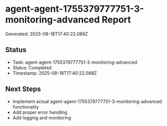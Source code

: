 # agent-agent-1755379777751-3-monitoring-advanced Report

Generated: 2025-08-18T17:40:22.088Z

## Status
- Task: agent-agent-1755379777751-3-monitoring-advanced
- Status: Completed
- Timestamp: 2025-08-18T17:40:22.088Z

## Next Steps
- Implement actual agent-agent-1755379777751-3-monitoring-advanced functionality
- Add proper error handling
- Add logging and monitoring
